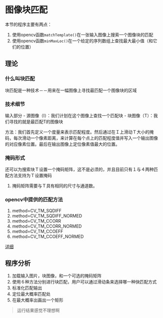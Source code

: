 # 图像块匹配
本节的程序主要有两点：
1. 使用opencv函数`matchTemplate()`在一张输入图像上搜索一个图像块的匹配
2. 使用opencv函数`minMaxLoc()`在一个给定的序列数组上查找最大最小值（和它们的位置）

## 理论
### 什么叫块匹配
块匹配是一种技术－－用来在一幅图像上寻找最匹配一个图像块的区域

### 技术细节
输入部分
	- 源图像（I）：我们计划在这个图像上查找一个匹配块
	- 块图像（T）：我们寻找的就是最匹配T的图像块

方法：我们首先定义一个度量来表示匹配程度。然后通过在Ｉ上滑动Ｔ大小的掩码，每次滑动一个像素距离，来计算在每个点上的匹配程度值并写入一个输出图像的对应像素位置。最后在输出图像上定位像素值最大的位置。

### 掩码形式
还可以为搜索块Ｔ设置一个掩码矩阵，这不是必须的，并且目前只有１与４两种匹配方法支持为Ｔ设置掩码

1. 掩码矩阵需要与Ｔ具有相同的尺寸与通道数。

### opencv中提供的匹配方法
1. method=CV_TM_SQDIFF
2. method=CV_TM_SQDIFF_NORMED
3. method=CV_TM_CCORR
4. method=CV_TM_CCORR_NORMED
5. method=CV_TM_CCOEFF
6. method=CV_TM_CCOEFF_NORMED

[详细](https://docs.opencv.org/3.4.1/de/da9/tutorial_template_matching.html)
## 程序分析
1. 加载输入图片，块图像，和一个可选的掩码矩阵
2. 使用６种方法分别进行块匹配，用户可以通过滑动条来选择哪一种快匹配方式
3. 标准化匹配输出
4. 定位最大概率匹配处
5. 在最大概率出画出一个矩形

> 运行结果感觉不理想啊
